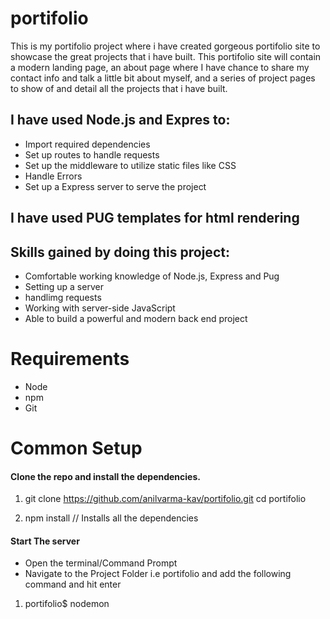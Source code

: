 # portifolio
This is my portifolio project where i have created gorgeous portifolio site to showcase the great projects that i have built. This portifolio site will contain a modern landing page, an about page where I have chance to share my contact info and talk a little bit about myself, and a series of project pages to show of and detail all the projects that i have built.

## I have used Node.js and Expres to:
* Import required dependencies
* Set up routes to handle requests
* Set up the middleware to utilize static files like CSS
* Handle Errors
* Set up a Express server to serve the project

## I have used PUG templates for html rendering

## Skills gained by doing this project:
* Comfortable working knowledge of Node.js, Express and Pug
* Setting up a server
* handlimg requests
* Working with server-side JavaScript
* Able to build a powerful and modern back end project


# Requirements
* Node
* npm
* Git

# Common Setup
#### Clone the repo and install the dependencies.
1. git clone https://github.com/anilvarma-kav/portifolio.git
   cd portifolio

2. npm install // Installs all the dependencies

#### Start The server
* Open the terminal/Command Prompt
* Navigate to the Project Folder i.e portifolio and add the following command and hit enter
1. portifolio$ nodemon



